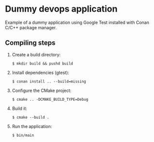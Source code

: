 # Dummy devops application

Example of a dummy application using Google Test installed with Conan C/C++ package manager.

## Compiling steps

1. Create a build directory:

    ```
    $ mkdir build && pushd build
    ```

2. Install dependencies (gtest):

    ```
    $ conan install .. --build=missing
    ```

3. Configure the CMake project:

    ```
    $ cmake .. -DCMAKE_BUILD_TYPE=Debug
    ```

4. Build it:

    ```
    $ cmake --build .
    ```

5. Run the application:

    ```
    $ bin/main
    ```
